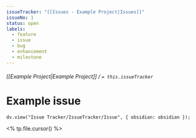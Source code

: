 ```yaml
---
issueTracker: "[[Issues - Example Project|Issues]]"
issueNo: 1
status: open
labels:
  - feature
  - issue
  - bug
  - enhancement
  - milestone
---
```


###### [[Example Project|Example Project]] / `= this.issueTracker`
# Example issue
```dataviewjs
dv.view("Issue Tracker/IssueTracker/Issue", { obsidian: obsidian });
```

<% tp.file.cursor() %>
